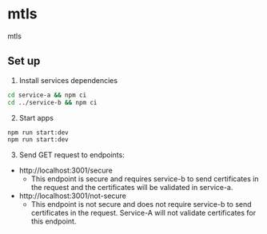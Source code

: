 # mtls
mtls

## Set up
1. Install services dependencies
```bash
cd service-a && npm ci
cd ../service-b && npm ci
```

2. Start apps
```bash
npm run start:dev
npm run start:dev
```

3. Send GET request to endpoints:
- http://localhost:3001/secure
  - This endpoint is secure and requires service-b to send certificates in the request and the certificates will be validated in service-a.
- http://localhost:3001/not-secure
  - This endpoint is not secure and does not require service-b to send certificates in the request. Service-A will not validate certificates for this endpoint.
